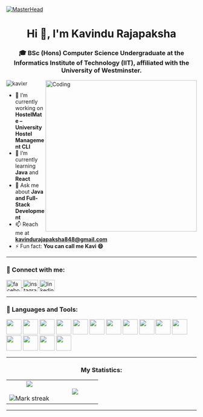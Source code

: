 [![MasterHead](https://autogpt.net/wp-content/uploads/2024/05/adam_bidd_a_pixel_art_style_of_a_guy_sitting_in_front_of_his__6a152c98-176d-469c-82b0-4bb0bd5f82eb_0.jpg)](https://your-website-or-link-here)


<h1 align="center">Hi 👋, I'm Kavindu Rajapaksha</h1>
<h3 align="center">🎓 BSc (Hons) Computer Science Undergraduate at the Informatics Institute of Technology (IIT), affiliated with the University of Westminster.</h3>

<img align="right" alt="Coding" width="400" src="https://cdn.dribbble.com/users/1162077/screenshots/3848914/programmer.gif">

<p align="left">
  <img src="https://komarev.com/ghpvc/?username=kavixr&label=Profile%20views&color=0e75b6&style=flat" alt="kavixr" />
</p>

- 🔭 I’m currently working on **HostelMate – University Hostel Management CLI**  
- 🌱 I’m currently learning **Java** and **React**  
- 💬 Ask me about **Java and Full-Stack Development**  
- 📫 Reach me at **kavindurajapaksha848@gmail.com**  
- ⚡ Fun fact: **You can call me Kavi 😄**

---

<h3 align="left">🤝 Connect with me:</h3>
<p align="left">
<a href="https://facebook.com/kavindurajapaksha" target="blank">
  <img align="center" src="https://raw.githubusercontent.com/rahuldkjain/github-profile-readme-generator/master/src/images/icons/Social/facebook.svg" alt="facebook" height="30" width="40" />
</a>
<a href="https://instagram.com/kavix_r" target="blank">
  <img align="center" src="https://raw.githubusercontent.com/rahuldkjain/github-profile-readme-generator/master/src/images/icons/Social/instagram.svg" alt="instagram" height="30" width="40" />
</a>
<a href="https://www.linkedin.com/in/kavindu-rajapaksha-7a17a0213/" target="blank">
  <img align="center" src="https://raw.githubusercontent.com/rahuldkjain/github-profile-readme-generator/master/src/images/icons/Social/linked-in-alt.svg" alt="linkedin" height="30" width="40" />
</a>
</p>

---

<h3 align="left">🧠 Languages and Tools:</h3>
<p align="left">
  <a href="https://www.w3.org/html/" target="_blank"><img src="https://cdn.jsdelivr.net/gh/devicons/devicon/icons/html5/html5-original.svg" width="40" height="40"/></a>
  <a href="https://www.w3schools.com/css/" target="_blank"><img src="https://cdn.jsdelivr.net/gh/devicons/devicon/icons/css3/css3-original.svg" width="40" height="40"/></a>
  <a href="https://developer.mozilla.org/en-US/docs/Web/JavaScript" target="_blank"><img src="https://cdn.jsdelivr.net/gh/devicons/devicon/icons/javascript/javascript-original.svg" width="40" height="40"/></a>
  <a href="https://reactjs.org/" target="_blank"><img src="https://cdn.jsdelivr.net/gh/devicons/devicon/icons/react/react-original.svg" width="40" height="40"/></a>
  <a href="https://nodejs.org/" target="_blank"><img src="https://cdn.jsdelivr.net/gh/devicons/devicon/icons/nodejs/nodejs-original.svg" width="40" height="40"/></a>
  <a href="https://spring.io/" target="_blank"><img src="https://www.vectorlogo.zone/logos/springio/springio-icon.svg" width="40" height="40"/></a>
  <a href="https://www.java.com/" target="_blank"><img src="https://cdn.jsdelivr.net/gh/devicons/devicon/icons/java/java-original.svg" width="40" height="40"/></a>
  <a href="https://www.mysql.com/" target="_blank"><img src="https://cdn.jsdelivr.net/gh/devicons/devicon/icons/mysql/mysql-original.svg" width="40" height="40"/></a>
  <a href="https://www.mongodb.com/" target="_blank"><img src="https://cdn.jsdelivr.net/gh/devicons/devicon/icons/mongodb/mongodb-original.svg" width="40" height="40"/></a>
  <a href="https://postman.com/" target="_blank"><img src="https://www.vectorlogo.zone/logos/getpostman/getpostman-icon.svg" width="40" height="40"/></a>
  <a href="https://git-scm.com/" target="_blank"><img src="https://cdn.jsdelivr.net/gh/devicons/devicon/icons/git/git-original.svg" width="40" height="40"/></a>
  <a href="https://flutter.dev/" target="_blank"><img src="https://www.vectorlogo.zone/logos/flutterio/flutterio-icon.svg" width="40" height="40"/></a>
  <a href="https://dart.dev/" target="_blank"><img src="https://www.vectorlogo.zone/logos/dartlang/dartlang-icon.svg" width="40" height="40"/></a>
  <a href="https://www.figma.com/" target="_blank"><img src="https://cdn.jsdelivr.net/gh/devicons/devicon/icons/figma/figma-original.svg" width="40" height="40"/></a>
  <a href="https://www.adobe.com/in/products/illustrator.html" target="_blank"><img src="https://cdn.jsdelivr.net/gh/devicons/devicon/icons/illustrator/illustrator-plain.svg" width="40" height="40"/></a>
</p>

---

<h3 align="center">My Statistics:</h3>
<p align="center">
<table align="center">
<tr border="none">
<td width="50%" align="center">
  
  <img  align="center"  src="https://github-readme-stats.vercel.app/api?username=kavixr&theme=dark&show_icons=true&count_private=true" />
  <br></br>
  <img  title="🔥 Get streak stats for your profile at git.io/streak-stats" alt="Mark streak" src="https://github-readme-streak-stats.herokuapp.com/?user=kavixr&theme=dark&hide_border=false" /> 
</td>
<td width="50%" align="center">

  <img  align="center"  src="https://github-readme-stats.anuraghazra1.vercel.app/api/top-langs/?username=kavixr&theme=dark&hide_border=false&no-bg=true&no-frame=true&langs_count=10"/>
  
  </td>
</tr>
</table>

---
